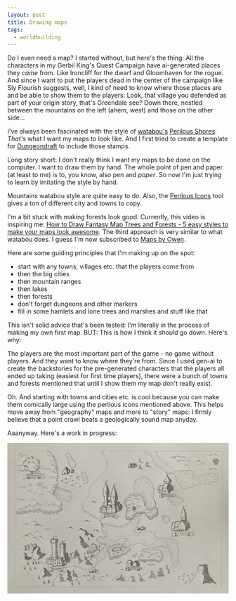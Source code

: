 ```yaml
---
layout: post
title: Drawing maps
tags:
  - worldbuilding
---
```


Do I even need a map? I started without, but here's the thing: All the characters in my Gerbil King's Quest Campaign have
ai-generated places they _came_ from. Like Ironcliff for the dwarf and Gloomhaven for the rogue. And since I want to
put the players dead in the center of the campaign like Sly Flourish suggests, well, I kind of need to know where those
places are and be able to show them to the players: Look, that village you defended as part of your origin story, that's Greendale
see? Down there, nestled between the mountains on the left (ahem, west) and those on the other side...

I've always been fascinated with the style of [watabou's](https://watabou.itch.io/) [Perilous Shores](https://watabou.itch.io/perilous-shores).
_That's_ what I want my maps to look like. And I first tried to create a template for [Dungeondraft](https://dungeondraft.net/) to include those stamps.

Long story short: I don't really think I want my maps to be done on the computer. I want to draw them by hand. The whole point of
pen and paper (at least to me) is to, you know, also pen and _paper_. So now I'm just trying to learn by imitating the style by hand.

Mountains watabou style are quite easy to do. Also, the [Perilous Icons](https://watabou.itch.io/icons) tool gives a ton of different city
and towns to copy.

I'm a bit stuck with making forests look good. Currently, this video is inspiring me: [How to Draw Fantasy Map Trees and Forests - 5 easy styles to make your maps look awesome](https://youtu.be/2dXymefWOuc?si=K8GHEfbgfHnQD2is). The third approach is very similar to what watabou does. I guess I'm now subscribed to
[Maps by Owen](https://www.youtube.com/@MapsbyOwen).

Here are some guiding principles that I'm making up on the spot:

- start with any towns, villages etc. that the players come from
- then the big cities
- then mountain ranges
- then lakes
- then forests
- don't forget dungeons and other markers
- fill in some hamlets and lone trees and marshes and stuff like that

This isn't solid advice that's been tested: I'm literally in the process of making my own first map. BUT: This is how I think it _should_ go down. Here's why:

The players are the most important part of the game - no game without players. And they want to know where they're from. Since I used gen-ai to create the 
backstories for the pre-generated characters that the players all ended up taking (easiest for first time players), there were a bunch of towns and forests mentioned
that until I show them my map don't really exist.

Oh. And starting with towns and cities etc. is cool because you can make them comically large using the perilous icons mentioned above. This helps move away from "geography" maps and more to "story" maps: I firmly believe that a point crawl beats a geologically sound map anyday.

Aaanyway. Here's a work in progress:

![The Gerbil King's Kingdom](./the-gerbil-kings-kingdom.jpg)

